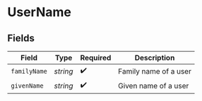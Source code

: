 # UserName


## Fields

| Field                 | Type                  | Required              | Description           |
| --------------------- | --------------------- | --------------------- | --------------------- |
| `familyName`          | *string*              | :heavy_check_mark:    | Family name of a user |
| `givenName`           | *string*              | :heavy_check_mark:    | Given name of a user  |